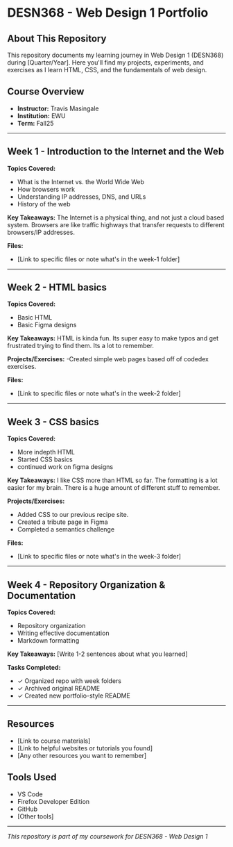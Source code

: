 # DESN368 - Web Design 1 Portfolio

## About This Repository

This repository documents my learning journey in Web Design 1 (DESN368) during [Quarter/Year]. Here you'll find my projects, experiments, and exercises as I learn HTML, CSS, and the fundamentals of web design.

## Course Overview

- **Instructor:** Travis Masingale
- **Institution:** EWU
- **Term:** Fall25

---

## Week 1 - Introduction to the Internet and the Web

**Topics Covered:**
- What is the Internet vs. the World Wide Web
- How browsers work
- Understanding IP addresses, DNS, and URLs
- History of the web

**Key Takeaways:**
The Internet is a physical thing, and not just a cloud based system.
Browsers are like traffic highways that transfer requests to different browsers/IP addresses.

**Files:**
- [Link to specific files or note what's in the week-1 folder]

---

## Week 2 - HTML basics

**Topics Covered:**
- Basic HTML
- Basic Figma designs

**Key Takeaways:**
HTML is kinda fun. 
Its super easy to make typos and get frustrated trying to find them.
Its a lot to remember.

**Projects/Exercises:**
-Created simple web pages based off of codedex exercises. 

**Files:**
- [Link to specific files or note what's in the week-2 folder]

---

## Week 3 - CSS basics

**Topics Covered:**
- More indepth HTML
- Started CSS basics
- continued work on figma designs

**Key Takeaways:**
I like CSS more than HTML so far.
The formatting is a lot easier for my brain.
There is a huge amount of different stuff to remember.

**Projects/Exercises:**
- Added CSS to our previous recipe site.
- Created a tribute page in Figma
- Completed a semantics challenge

**Files:**
- [Link to specific files or note what's in the week-3 folder]

---

## Week 4 - Repository Organization & Documentation

**Topics Covered:**
- Repository organization
- Writing effective documentation
- Markdown formatting

**Key Takeaways:**
[Write 1-2 sentences about what you learned]

**Tasks Completed:**
- ✓ Organized repo with week folders
- ✓ Archived original README
- ✓ Created new portfolio-style README

---

## Resources

- [Link to course materials]
- [Link to helpful websites or tutorials you found]
- [Any other resources you want to remember]

## Tools Used

- VS Code
- Firefox Developer Edition
- GitHub
- [Other tools]

---

*This repository is part of my coursework for DESN368 - Web Design 1*
